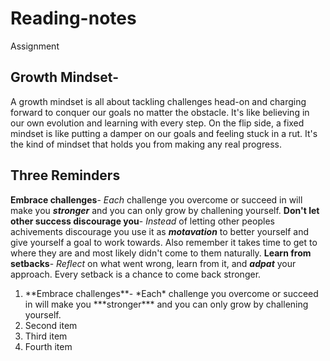 # Reading-notes
Assignment
## Growth Mindset-
A growth mindset is all about tackling challenges head-on and charging forward to conquer our goals no matter the obstacle. It's like believing in our own evolution and learning with every step. On the flip side, a fixed mindset is like putting a damper on our goals and feeling stuck in a rut. It's the kind of mindset that holds you from making any real progress.
## Three Reminders
**Embrace challenges**- *Each* challenge you overcome or succeed in will make you ***stronger*** and you can only grow by challening yourself.
**Don't let other success discourage you**- *Instead* of letting other peoples achivements discourage you use it as ***motavation*** to better yourself and give yourself a goal to work towards. Also remember it takes time to get to where they are and most likely didn't come to them naturally. 
**Learn from setbacks**- *Reflect* on what went wrong, learn from it, and ***adpat*** your approach. Every setback is a chance to come back stronger.
<ol>
  <li>**Embrace challenges**- *Each* challenge you overcome or succeed in will make you ***stronger*** and you can only grow by challening yourself.</li>
  <li>Second item</li>
  <li>Third item</li>
  <li>Fourth item</li>
</ol>

